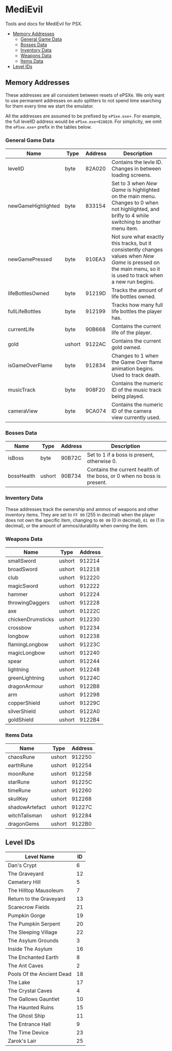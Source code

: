 # MediEvil
Tools and docs for MediEvil for PSX.

- [Memory Addresses](https://github.com/SiR-DanieL/MediEvil/edit/main/README.md#memory-addresses)
    - [General Game Data](https://github.com/SiR-DanieL/MediEvil/edit/main/README.md#general-game-data)
    - [Bosses Data](https://github.com/SiR-DanieL/MediEvil/edit/main/README.md#bosses-data)
    - [Inventory Data](https://github.com/SiR-DanieL/MediEvil/edit/main/README.md#inventory-data)
    - [Weapons Data](https://github.com/SiR-DanieL/MediEvil/edit/main/README.md#weapons-data)
    - [Items Data](https://github.com/SiR-DanieL/MediEvil/edit/main/README.md#items-data)
- [Level IDs](https://github.com/SiR-DanieL/MediEvil/edit/main/README.md#level-ids)

## Memory Addresses

These addresses are all consistent between resets of ePSXe. We only want to use permanent addresses on auto splitters to not spend time searching for them every time we start the emulator.

All the addresses are assumed to be prefixed by `ePSxe.exe+`. For example, the full levelID address would be `ePSxe.exe+82A020`. For simplicity, we omit the `ePSxe.exe+` prefix in the tables below.

### General Game Data
|Name|Type|Address|Description|
|---|---|---|---|
|levelID|byte|82A020|Contains the levle ID. Changes in between loading screens.|
|newGameHighlighted|byte|833154|Set to 3 when *New Game* is highlighted on the main menu. Changes to 0 when not highlighted, and brifly to 4 while switching to another menu item.|
|newGamePressed|byte|910EA3|Not sure what exactly this tracks, but it consistently changes values when *New Game* is pressed on the main menu, so it is used to track when a new run begins.|
|lifeBottlesOwned|byte|91219D|Tracks the amount of life bottles owned.|
|fullLifeBottles|byte|912199|Tracks how many full life bottles the player has.|
|currentLife|byte|90B668|Contains the current life of the player.|
|gold|ushort|9122AC|Contains the current gold owned.|
|isGameOverFlame|byte|912834|Changes to 1 when the Game Over flame animation begins. Used to track death.|
|musicTrack|byte|908F20|Contains the numeric ID of the music track being played.|
|cameraView|byte|9CA074|Contains the numeric ID of the camera view currently used.|

### Bosses Data
|Name|Type|Address|Description|
|---|---|---|---|
|isBoss|byte|90B72C|Set to 1 if a boss is present, otherwise 0.|
|bossHealth|ushort|90B734|Contains the current health of the boss, or 0 when no boss is present.|

### Inventory Data
These addresses track the ownership and ammos of weapons and other inventory items. They are set to `FF 00` (255 in decimal) when the player does not own the specific item, changing to `00 00` (0 in decimal), `01 00` (1 in decimal), or the amount of ammos/durability when owning the item.

### Weapons Data
|Name|Type|Address|
|---|---|---|
|smallSword|ushort|912214|
|broadSword|ushort|912218|
|club|ushort|912220|
|magicSword|ushort|912222|
|hammer|ushort|912224|
|throwingDaggers|ushort|912228|
|axe|ushort|91222C|
|chickenDrumsticks|ushort|912230|
|crossbow|ushort|912234|
|longbow|ushort|912238|
|flamingLongbow|ushort|91223C|
|magicLongbow|ushort|912240|
|spear|ushort|912244|
|lightning|ushort|912248|
|greenLightning|ushort|91224C|
|dragonArmour|ushort|9122B8|
|arm|ushort|912298|
|copperShield|ushort|91229C|
|silverShield|ushort|9122A0|
|goldShield|ushort|9122B4|

### Items Data
|Name|Type|Address|
|---|---|---|
|chaosRune|ushort|912250|
|earthRune|ushort|912254|
|moonRune|ushort|912258|
|starRune|ushort|91225C|
|timeRune|ushort|912260|
|skullKey|ushort|912268|
|shadowArtefact|ushort|91227C|
|witchTalisman|ushort|912284|
|dragonGems|ushort|9122B0|

## Level IDs
|Level Name|ID|
|---|---|
|Dan's Crypt|6|
|The Graveyard|12|
|Cemetery Hill|5|
|The Hilltop Mausoleum|7|
|Return to the Graveyard|13|
|Scarecrow Fields|21|
|Pumpkin Gorge|19|
|The Pumpkin Serpent|20|
|The Sleeping Village|22|
|The Asylum Grounds|3|
|Inside The Asylum|16|
|The Enchanted Earth|8|
|The Ant Caves|2|
|Pools Of the Ancient Dead|18|
|The Lake|17|
|The Crystal Caves|4|
|The Gallows Gauntlet|10|
|The Haunted Ruins|15|
|The Ghost Ship|11|
|The Entrance Hall|9|
|The Time Device|23|
|Zarok's Lair|25|

